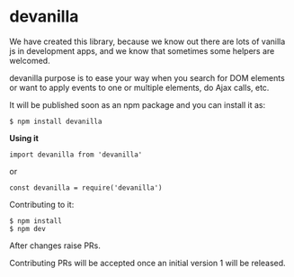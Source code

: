 # devanilla

We have created this library, because we know out there are lots of vanilla js in development apps, and we know that sometimes some helpers are welcomed.

devanilla purpose is to ease your way when you search for DOM elements or want to apply events to one or multiple elements, do Ajax calls, etc.

It will be published soon as an npm package and you can install it as:
```
$ npm install devanilla
```

**Using it**
```
import devanilla from 'devanilla'
```
or
```
const devanilla = require('devanilla')
```

Contributing to it:
```
$ npm install
$ npm dev
```

After changes raise PRs.

Contributing PRs will be accepted once an initial version 1 will be released.
